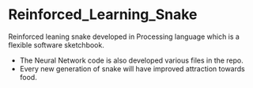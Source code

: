 # Reinforced_Learning_Snake
Reinforced leaning snake developed in Processing language which is a flexible software sketchbook.

* The Neural Network code is also developed various files in the repo.
* Every new generation of snake will have improved attraction towards food.

